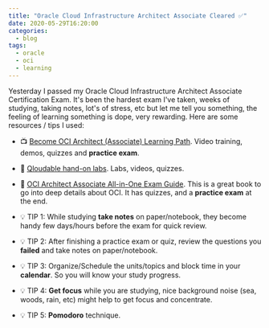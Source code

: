 ```yaml
---
title: "Oracle Cloud Infrastructure Architect Associate Cleared ✅"
date: 2020-05-29T16:20:00
categories:
  - blog
tags:
  - oracle
  - oci
  - learning
---
```


Yesterday I passed my Oracle Cloud Infrastructure Architect Associate Certification Exam. It's been the hardest exam I've taken, weeks of studying, taking notes, lot's of stress, etc but let me tell you something, the feeling of learning something is dope, very rewarding. Here are some resources / tips I used:

* 📺 [Become OCI Architect (Associate) Learning Path](https://learn.oracle.com/ols/learning-path/become-oci-architect-associate/35644/75658). Video training, demos, quizzes and **practice exam**.
* 🧪 [Qloudable hand-on labs](https://ocitraining.qloudable.com/learningplan/33c7d339-b420-48e7-9098-ee2c364e0f56).  Labs, videos, quizzes.
* 📘 [OCI Architect Associate All-in-One Exam Guide](https://learning.oreilly.com/library/view/oracle-cloud-infrastructure/9781260452600/). This is a great book to go into deep details about OCI. It has quizzes, and a **practice exam** at the end. 

* 💡 TIP 1: While studying **take notes** on paper/notebook, they become handy few days/hours before the exam for quick review.
* 💡 TIP 2: After finishing a practice exam or quiz, review the questions you **failed** and take notes on paper/notebook.
* 💡 TIP 3: Organize/Schedule the units/topics and block time in your **calendar**. So you will know your study progress.
* 💡 TIP 4: **Get focus** while you are studying, nice background noise (sea, woods, rain, etc) might help to get focus and concentrate.
* 💡 TIP 5: **Pomodoro** technique.
